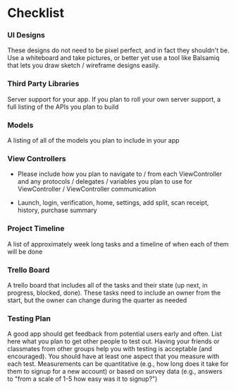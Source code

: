 # Checklist
### UI Designs
These designs do not need to be pixel perfect, and in fact they shouldn't be. 
Use a whiteboard and take pictures, or better yet use a tool like Balsamiq that lets you draw sketch / wireframe designs easily.


### Third Party Libraries
Server support for your app. If you plan to roll your own server support, a full listing of the APIs you plan to build


### Models
A listing of all of the models you plan to include in your app

### View Controllers
- Please include how you plan to navigate to / from each ViewController and any protocols / delegates / variables you plan to use for ViewController / 
   ViewController communication
   
- Launch, login, verification, home, settings, add split, scan receipt, history, purchase summary


### Project Timeline
A list of approximately week long tasks and a timeline of when each of them will be done


### Trello Board
A trello board that includes all of the tasks and their state (up next, in progress, blocked, done). 
These tasks need to include an owner from the start, but the owner can change during the quarter as needed


### Testing Plan
A good app should get feedback from potential users early and often. 
List here what you plan to get other people to test out. Having your friends or classmates from other groups help you with testing is acceptable (and encouraged). 
You should have at least one aspect that you measure with each test. 
Measurements can be quantitative (e.g., how long does it take for them to signup for a new account) or based on survey data 
(e.g., answers to "from a scale of 1-5 how easy was it to signup?")

